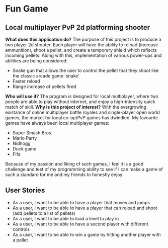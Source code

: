 # Fun Game

## Local multiplayer PvP 2d platforming shooter

**What does this application do?**
The purpose of this project is to produce a two player 2d shooter. Each player will have the ability to reload (increase ammunition), shoot a pellet, and create a temporary shield which reflects incoming pellets. Along with this, implementation of various power-ups and abilities are being considered:
- Snake gun that allows the user to control the pellet that they shoot like the classic arcade game 'snake'
- Faster reload
- Range increase of pellets fired

**Who will use it?**
The program is designed for local multiplayer, where two people are able to play without internet, and enjoy a high-intensity quick match of skill.
**Why is this project of interest?**
With the evergrowing existance of online multiplayer battle royales and single-player open world games, the market for local co-op/PvP games has dwindled. My favourite games have always been local multiplayer games:
- Super Smash Bros.
- Mario Party
- Nidhogg
- Duck game
- Fifa

Because of my passion and liking of such games, I feel it is a good challenge and test of my programming ability to see if I can make a game of such a standard for me and my friends to honestly enjoy.

## User Stories
- As a user, I want to be able to have a player that moves and jumps
- As a user, I want to be able to have a player that can reload and shoot (add pellets to a list of pellets)
- As a user, I want to be able to load a level to play in
- As a user, I want to be able to have a second player with different controls
- As a user, I want to be able to win a game by hitting another player with a pellet

